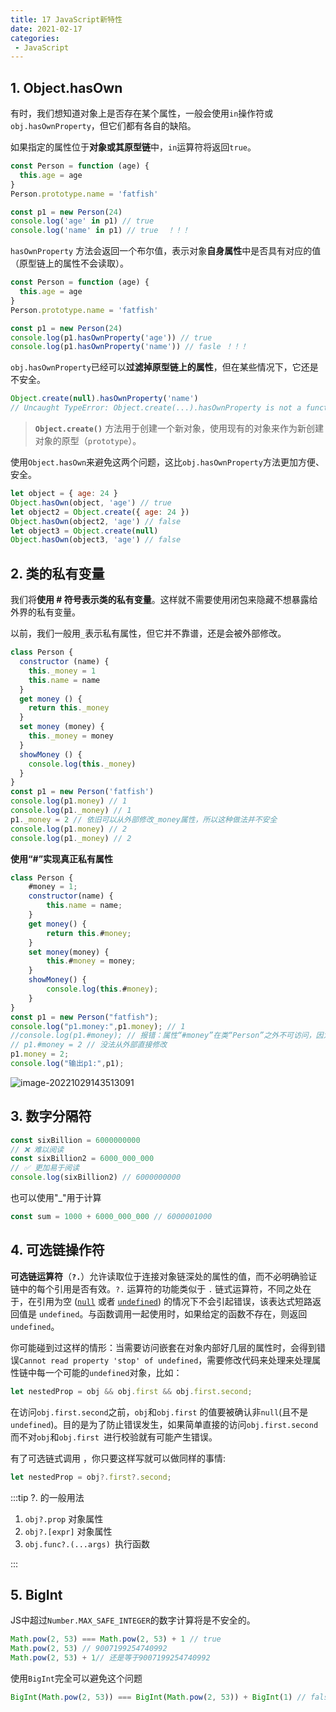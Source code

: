 ```yaml
---
title: 17 JavaScript新特性
date: 2021-02-17
categories: 
 - JavaScript
---
```


## 1. Object.hasOwn

有时，我们想知道对象上是否存在某个属性，一般会使用`in`操作符或`obj.hasOwnProperty`，但它们都有各自的缺陷。

如果指定的属性位于**对象或其原型链**中，`in`运算符将返回`true`。

```javascript
const Person = function (age) {
  this.age = age
}
Person.prototype.name = 'fatfish'

const p1 = new Person(24)
console.log('age' in p1) // true 
console.log('name' in p1) // true  ！！！
```

`hasOwnProperty` 方法会返回一个布尔值，表示对象**自身属性**中是否具有对应的值（原型链上的属性不会读取）。

```javascript
const Person = function (age) {
  this.age = age
}
Person.prototype.name = 'fatfish'

const p1 = new Person(24)
console.log(p1.hasOwnProperty('age')) // true 
console.log(p1.hasOwnProperty('name')) // fasle ！！！
```

`obj.hasOwnProperty`已经可以**过滤掉原型链上的属性**，但在某些情况下，它还是不安全。

```javascript
Object.create(null).hasOwnProperty('name')
// Uncaught TypeError: Object.create(...).hasOwnProperty is not a function
```

> **`Object.create()`** 方法用于创建一个新对象，使用现有的对象来作为新创建对象的原型（`prototype`）。

使用`Object.hasOwn`来避免这两个问题，这比`obj.hasOwnProperty`方法更加方便、安全。

```javascript
let object = { age: 24 }
Object.hasOwn(object, 'age') // true
let object2 = Object.create({ age: 24 })
Object.hasOwn(object2, 'age') // false  
let object3 = Object.create(null)
Object.hasOwn(object3, 'age') // false 
```

## 2. 类的私有变量

我们将**使用 # 符号表示类的私有变量**。这样就不需要使用闭包来隐藏不想暴露给外界的私有变量。

以前，我们一般用`_`表示私有属性，但它并不靠谱，还是会被外部修改。

```javascript
class Person {
  constructor (name) {
    this._money = 1
    this.name = name
  }
  get money () {
    return this._money
  }
  set money (money) {
    this._money = money
  }
  showMoney () {
    console.log(this._money)
  }
}
const p1 = new Person('fatfish')
console.log(p1.money) // 1
console.log(p1._money) // 1
p1._money = 2 // 依旧可以从外部修改_money属性，所以这种做法并不安全
console.log(p1.money) // 2
console.log(p1._money) // 2
```

**使用“#”实现真正私有属性**

```javascript
class Person {
    #money = 1;
    constructor(name) {
        this.name = name;
    }
    get money() {
        return this.#money;
    }
    set money(money) {
        this.#money = money;
    }
    showMoney() {
        console.log(this.#money);
    }
}
const p1 = new Person("fatfish");
console.log("p1.money:",p1.money); // 1
//console.log(p1.#money); // 报错：属性“#money”在类“Person”之外不可访问，因为它具有私有标识符。
// p1.#money = 2 // 没法从外部直接修改
p1.money = 2;
console.log("输出p1:",p1);
```

![image-20221029143513091](https://could-img.oss-cn-hangzhou.aliyuncs.com/202210291435279.png)

## 3. 数字分隔符

```javascript
const sixBillion = 6000000000
// ❌ 难以阅读
const sixBillion2 = 6000_000_000
// ✅ 更加易于阅读
console.log(sixBillion2) // 6000000000
```

也可以使用"_"用于计算

```javascript
const sum = 1000 + 6000_000_000 // 6000001000
```

## 4. 可选链操作符

**可选链运算符**（**`?.`**）允许读取位于连接对象链深处的属性的值，而不必明确验证链中的每个引用是否有效。`?.` 运算符的功能类似于 `.` 链式运算符，不同之处在于，在引用为空 ([`null`](https://developer.mozilla.org/zh-CN/docs/Web/JavaScript/Reference/Operators/null) 或者 [`undefined`](https://developer.mozilla.org/zh-CN/docs/Web/JavaScript/Reference/Global_Objects/undefined)) 的情况下不会引起错误，该表达式短路返回值是 `undefined`。与函数调用一起使用时，如果给定的函数不存在，则返回 `undefined`。

你可能碰到过这样的情形：当需要访问嵌套在对象内部好几层的属性时，会得到错误`Cannot read property 'stop' of undefined`，需要修改代码来处理来处理属性链中每一个可能的`undefined`对象，比如：

```js
let nestedProp = obj && obj.first && obj.first.second;
```


在访问`obj.first.second`之前，`obj`和`obj.first` 的值要被确认非`null`(且不是`undefined`)。目的是为了防止错误发生，如果简单直接的访问`obj.first.second`而不对`obj`和`obj.first `进行校验就有可能产生错误。

有了可选链式调用 ，你只要这样写就可以做同样的事情:

```js
let nestedProp = obj?.first?.second;
```

:::tip  ?. 的一般用法

1. `obj?.prop` 对象属性
2. `obj?.[expr]` 对象属性
3. `obj.func?.(...args) `执行函数

:::

## 5. BigInt

JS中超过`Number.MAX_SAFE_INTEGER`的数字计算将是不安全的。

```javascript
Math.pow(2, 53) === Math.pow(2, 53) + 1 // true
Math.pow(2, 53) // 9007199254740992
Math.pow(2, 53) + 1// 还是等于9007199254740992
```

使用`BigInt`完全可以避免这个问题

```javascript
BigInt(Math.pow(2, 53)) === BigInt(Math.pow(2, 53)) + BigInt(1) // false
```